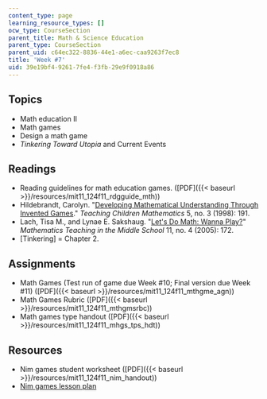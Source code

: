 ```yaml
---
content_type: page
learning_resource_types: []
ocw_type: CourseSection
parent_title: Math & Science Education
parent_type: CourseSection
parent_uid: c64ec322-8836-44e1-a6ec-caa9263f7ec8
title: 'Week #7'
uid: 39e19bf4-9261-7fe4-f3fb-29e9f0918a86
---
```


Topics
------

*   Math education II
*   Math games
*   Design a math game
*   _Tinkering Toward Utopia_ and Current Events

Readings
--------

*   Reading guidelines for math education games. ([PDF]({{< baseurl >}}/resources/mit11_124f11_rdgguide_mth))
*   Hildebrandt, Carolyn. "[Developing Mathematical Understanding Through Invented Games](http://www.highbeam.com/doc/1G1-53260201.html)." _Teaching Children Mathematics_ 5, no. 3 (1998): 191.
*   Lach, Tisa M., and Lynae E. Sakshaug. "[Let's Do Math: Wanna Play?](http://www.nctm.org/publications/article.aspx?id=20459)" _Mathematics Teaching in the Middle School_ 11, no. 4 (2005): 172.
*   \[Tinkering\] = Chapter 2.

Assignments
-----------

*   Math Games (Test run of game due Week #10; Final version due Week #11) ([PDF]({{< baseurl >}}/resources/mit11_124f11_mthgme_agn))
*   Math Games Rubric ([PDF]({{< baseurl >}}/resources/mit11_124f11_mthgmsrbc))
*   Math games type handout ([PDF]({{< baseurl >}}/resources/mit11_124f11_mhgs_tps_hdt))

Resources
---------

*   Nim games student worksheet ([PDF]({{< baseurl >}}/resources/mit11_124f11_nim_handout))
*   [Nim games lesson plan](http://illuminations.nctm.org/LessonDetail.aspx?ID=L695)